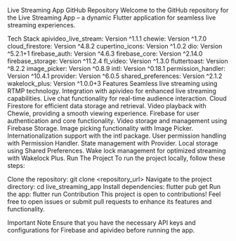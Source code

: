 Live Streaming App
GitHub Repository
Welcome to the GitHub repository for the Live Streaming App – a dynamic Flutter application for seamless live streaming experiences.

Tech Stack
apivideo_live_stream: Version ^1.1.1
chewie: Version ^1.7.0
cloud_firestore: Version ^4.8.2
cupertino_icons: Version ^1.0.2
dio: Version ^5.2.1+1
firebase_auth: Version ^4.6.3
firebase_core: Version ^2.14.0
firebase_storage: Version ^11.2.4
fl_video: Version ^1.3.0
fluttertoast: Version ^8.2.2
image_picker: Version ^0.8.9
intl: Version ^0.18.1
permission_handler: Version ^10.4.1
provider: Version ^6.0.5
shared_preferences: Version ^2.1.2
wakelock_plus: Version ^1.0.0+3
Features
Seamless live streaming using RTMP technology.
Integration with apivideo for enhanced live streaming capabilities.
Live chat functionality for real-time audience interaction.
Cloud Firestore for efficient data storage and retrieval.
Video playback with Chewie, providing a smooth viewing experience.
Firebase for user authentication and core functionality.
Video storage and management using Firebase Storage.
Image picking functionality with Image Picker.
Internationalization support with the intl package.
User permission handling with Permission Handler.
State management with Provider.
Local storage using Shared Preferences.
Wake lock management for optimized streaming with Wakelock Plus.
Run The Project
To run the project locally, follow these steps:

Clone the repository: git clone <repository_url>
Navigate to the project directory: cd live_streaming_app
Install dependencies: flutter pub get
Run the app: flutter run
Contribution
This project is open to contributions! Feel free to open issues or submit pull requests to enhance its features and functionality.

Important Note
Ensure that you have the necessary API keys and configurations for Firebase and apivideo before running the app.

